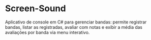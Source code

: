 # Screen-Sound
Aplicativo de console em C# para gerenciar bandas: permite registrar bandas, listar as registradas, avaliar com notas e exibir a média das avaliações por banda via menu interativo.
